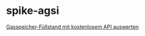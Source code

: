 # spike-agsi
[Gasspeicher-Füllstand mit kostenlosem API auswerten](https://www.heise.de/ratgeber/Gasspeicher-Fuellstand-mit-kostenlosem-API-auswerten-7190779.html?seite=all)
